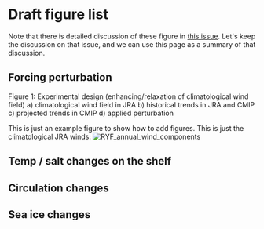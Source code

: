 # Draft figure list

Note that there is detailed discussion of these figure in [this issue](https://github.com/adele157/easterlies-collaborative-project/issues/37). Let's keep the discussion on that issue, and we can use this page as a summary of that discussion.

## Forcing perturbation

Figure 1: Experimental design (enhancing/relaxation of climatological wind field)
a) climatological wind field in JRA
b) historical trends in JRA and CMIP
c) projected trends in CMIP
d) applied perturbation

This is just an example figure to show how to add figures. This is just the climatological JRA winds:
![RYF_annual_wind_components](https://user-images.githubusercontent.com/8506963/132606137-58aab3d2-c56f-45c3-a4cc-e453ea7877c1.png)

## Temp / salt changes on the shelf

## Circulation changes

## Sea ice changes
